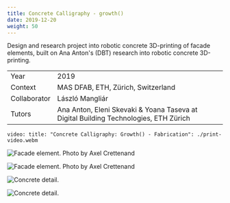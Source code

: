 ```yaml
---
title: Concrete Calligraphy - growth()
date: 2019-12-20
weight: 50
---
```


Design and research project into robotic concrete 3D-printing of facade
elements, built on Ana Anton's (DBT) research into robotic concrete 3D-printing.

<!-- excerptEnd -->

|              |                                                                                      |
| ------------ | ------------------------------------------------------------------------------------ |
| Year         | 2019                                                                                 |
| Context      | MAS DFAB, ETH, Zürich, Switzerland                                                   |
| Collaborator | László Mangliár                                                                      |
| Tutors       | Ana Anton, Eleni Skevaki & Yoana Taseva at Digital Building Technologies, ETH Zürich |

`video: title: "Concrete Calligraphy: Growth() - Fabrication": ./print-video.webm`

![Facade element. Photo by Axel Crettenand](./axel_crettenand1.jpg)

![Facade element. Photo by Axel Crettenand](./axel_crettenand2.jpg)

![Concrete detail.](./concrete_detail1.png)

![Concrete detail.](./concrete_detail2.png)
